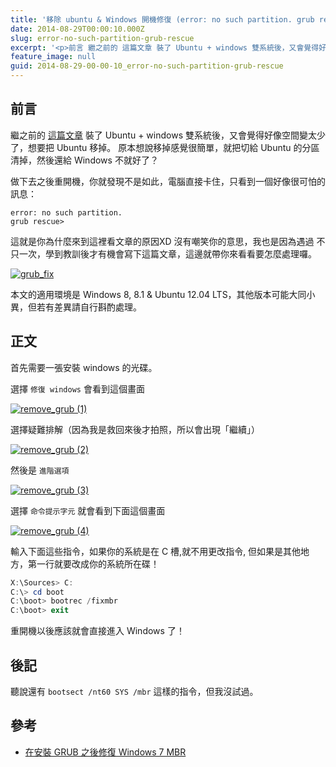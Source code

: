 ```yaml
---
title: '移除 ubuntu & Windows 開機修復 (error: no such partition. grub rescue)'
date: 2014-08-29T00:00:10.000Z
slug: error-no-such-partition-grub-rescue
excerpt: '<p>前言 繼之前的 這篇文章 裝了 Ubuntu + windows 雙系統後，又會覺得好像空間變太少了，想要把 &#8230;</p> '
feature_image: null
guid: 2014-08-29-00-00-10_error-no-such-partition-grub-rescue
---
```

前言
--

繼之前的 [這篇文章](http://blog.wildsky.cc/posts/dual-system-win-ubuntu/) 裝了 Ubuntu + windows 雙系統後，又會覺得好像空間變太少了，想要把 Ubuntu 移掉。
原本想說移掉感覺很簡單，就把切給 Ubuntu 的分區清掉，然後還給 Windows 不就好了？

做下去之後重開機，你就發現不是如此，電腦直接卡住，只看到一個好像很可怕的訊息：

```
error: no such partition.
grub rescue>
```

這就是你為什麼來到這裡看文章的原因XD 沒有嘲笑你的意思，我也是因為遇過 不只一次，學到教訓後才有機會寫下這篇文章，這邊就帶你來看看要怎麼處理囉。

[![grub_fix](https://farm6.staticflickr.com/5591/14944169666_6f36aa2a07_o.png)](https://www.flickr.com/photos/71353772@N04/14944169666)

本文的適用環境是 Windows 8, 8.1 & Ubuntu 12.04 LTS，其他版本可能大同小異，但若有差異請自行斟酌處理。

正文
--

首先需要一張安裝 windows 的光碟。

選擇 `修復 windows` 會看到這個畫面

[![remove_grub (1)](https://farm6.staticflickr.com/5572/14780231299_08ffbdf282_o.jpg)](https://www.flickr.com/photos/71353772@N04/14780231299)

選擇疑難排解（因為我是救回來後才拍照，所以會出現「繼續」）

[![remove_grub (2)](https://farm4.staticflickr.com/3849/14780315128_bf304af7b0_o.jpg)](https://www.flickr.com/photos/71353772@N04/14780315128)

然後是 `進階選項`

[![remove_grub (3)](https://farm4.staticflickr.com/3906/14963818071_73af6d0419_o.jpg)](https://www.flickr.com/photos/71353772@N04/14963818071)

選擇 `命令提示字元` 就會看到下面這個畫面

[![remove_grub (4)](https://farm4.staticflickr.com/3918/14963818311_f6c3bae6d4_o.jpg)](https://www.flickr.com/photos/71353772@N04/14963818311)

輸入下面這些指令，如果你的系統是在 C 槽,就不用更改指令, 但如果是其他地方，第一行就要改成你的系統所在碟！

```powershell
X:\Sources> C:
C:\> cd boot
C:\boot> bootrec /fixmbr
C:\boot> exit
```

重開機以後應該就會直接進入 Windows 了！

後記
--

聽說還有 `bootsect /nt60 SYS /mbr` 這樣的指令，但我沒試過。

參考
--

*   [在安裝 GRUB 之後修復 Windows 7 MBR](http://blog.xuite.net/jyoutw/xtech/62292941)
